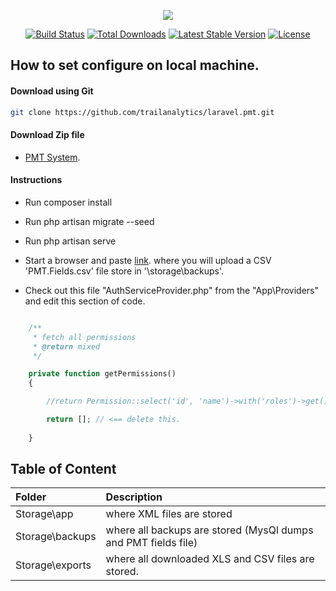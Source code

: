 <p align="center"><img src="https://laravel.com/assets/img/components/logo-laravel.svg"></p>

<p align="center">
<a href="https://travis-ci.org/laravel/framework"><img src="https://travis-ci.org/laravel/framework.svg" alt="Build Status"></a>
<a href="https://packagist.org/packages/laravel/framework"><img src="https://poser.pugx.org/laravel/framework/d/total.svg" alt="Total Downloads"></a>
<a href="https://packagist.org/packages/laravel/framework"><img src="https://poser.pugx.org/laravel/framework/v/stable.svg" alt="Latest Stable Version"></a>
<a href="https://packagist.org/packages/laravel/framework"><img src="https://poser.pugx.org/laravel/framework/license.svg" alt="License"></a>
</p>

## How to set configure on local machine.

#### Download using Git
```bash
git clone https://github.com/trailanalytics/laravel.pmt.git
```

#### Download Zip file

- [PMT System](hhttps://github.com/trailanalytics/laravel.pmt/archive/v5.0.zip).

#### Instructions

- Run composer install

- Run php artisan migrate --seed

- Run php artisan serve 

- Start a browser and paste [link]("localhost:8000/upload"). where you will upload a CSV 'PMT.Fields.csv' file store in '\storage\backups'.

- Check out this file "AuthServiceProvider.php" from the "App\Providers" and 
edit this section of code.

```php

	/**
     * fetch all permissions
     * @return mixed
     */

    private function getPermissions()
    {  

        //return Permission::select('id', 'name')->with('roles')->get();  // <== uncomment this.

        return []; // <== delete this.
        
    }
```


## Table of Content

Folder    | Description
:----------|:----------
 Storage\app     | where  XML files are stored
 Storage\backups     | where all backups are stored (MysQl dumps and PMT fields file)
 Storage\exports     | where all downloaded XLS and CSV files are stored.

